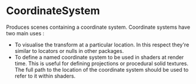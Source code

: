 # CoordinateSystem

Produces scenes containing a coordinate system. Coordinate systems
have two main uses :

- To visualise the transform at a particular location. In this
  respect they're similar to locators or nulls in other packages.
- To define a named coordinate system to be used in shaders at
  render time. This is useful for defining projections or procedural
  solid textures. The full path to the location of the coordinate
  system should be used to refer to it within shaders.

